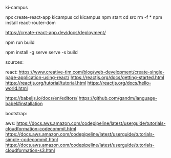 ki-campus

npx create-react-app kicampus
cd kicampus
npm start
cd src
rm -f *
npm install react-router-dom

https://create-react-app.dev/docs/deployment/



npm run build

npm install -g serve
serve -s build





sources:

react:
https://www.creative-tim.com/blog/web-development/create-single-page-application-using-react/
https://reactjs.org/docs/getting-started.html
https://reactjs.org/tutorial/tutorial.html
https://reactjs.org/docs/hello-world.html

https://babeljs.io/docs/en/editors/
https://github.com/gandm/language-babel#installation

bootstrap:

aws:
https://docs.aws.amazon.com/codepipeline/latest/userguide/tutorials-cloudformation-codecommit.html
https://docs.aws.amazon.com/codepipeline/latest/userguide/tutorials-simple-codecommit.html
https://docs.aws.amazon.com/codepipeline/latest/userguide/tutorials-cloudformation-s3.html